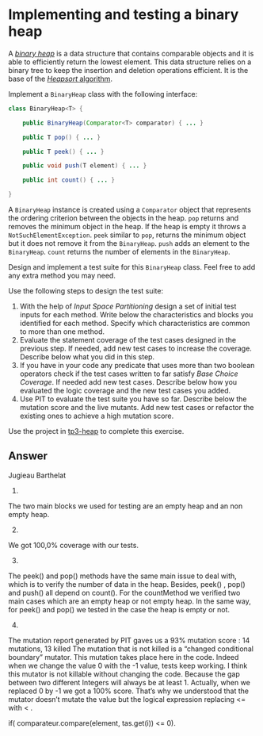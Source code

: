 # Implementing and testing a binary heap

A [*binary heap*](https://en.wikipedia.org/wiki/Binary_heap) is a data structure that contains comparable objects and it is able to efficiently return the lowest element.
This data structure relies on a binary tree to keep the insertion and deletion operations efficient. It is the base of the [*Heapsort* algorithm](https://en.wikipedia.org/wiki/Heapsort).

Implement a `BinaryHeap` class with the following interface:

```java
class BinaryHeap<T> {

    public BinaryHeap(Comparator<T> comparator) { ... }

    public T pop() { ... }

    public T peek() { ... }

    public void push(T element) { ... }

    public int count() { ... }

}
```

A `BinaryHeap` instance is created using a `Comparator` object that represents the ordering criterion between the objects in the heap.
`pop` returns and removes the minimum object in the heap. If the heap is empty it throws a `NotSuchElementException`.
`peek` similar to `pop`, returns the minimum object but it does not remove it from the `BinaryHeap`.
`push` adds an element to the `BinaryHeap`.
`count` returns the number of elements in the `BinaryHeap`.

Design and implement a test suite for this `BinaryHeap` class.
Feel free to add any extra method you may need.

Use the following steps to design the test suite:

1. With the help of *Input Space Partitioning* design a set of initial test inputs for each method. Write below the characteristics and blocks you identified for each method. Specify which characteristics are common to more than one method.
2. Evaluate the statement coverage of the test cases designed in the previous step. If needed, add new test cases to increase the coverage. Describe below what you did in this step.
3. If you have in your code any predicate that uses more than two boolean operators check if the test cases written to far satisfy *Base Choice Coverage*. If needed add new test cases. Describe below how you evaluated the logic coverage and the new test cases you added.
4. Use PIT to evaluate the test suite you have so far. Describe below the mutation score and the live mutants. Add new test cases or refactor the existing ones to achieve a high mutation score.

Use the project in [tp3-heap](../code/tp3-heap) to complete this exercise.

## Answer
Jugieau Barthelat

1.
The two main blocks we used for testing are an empty heap and an non empty heap.

2.
We got 100,0% coverage with our tests.

3.
The peek() and pop() methods have the same main issue to deal with, which is to verify the number of data in the heap. Besides, peek() , pop() and push() all depend on count().
For the countMethod we verified two main cases which are an empty heap or not empty heap. In the same way, for peek() and pop() we tested in the case the heap is empty or not.

4.
The mutation report generated by PIT gaves us a 93% mutation score : 14 mutations, 13 killed
The mutation that is not killed is a “changed conditional boundary” mutator. This mutation takes place here in the code.
Indeed when we change the value 0 with the -1 value, tests keep working.
I think this mutator is not killable without changing the code. Because the gap between two different Integers will always be at least 1. Actually, when we replaced 0 by -1 we got a 100% score. 
That’s why we understood that the mutator doesn’t mutate the value but the logical expression replacing <= with < .

if( comparateur.compare(element, tas.get(i)) <= 0).

